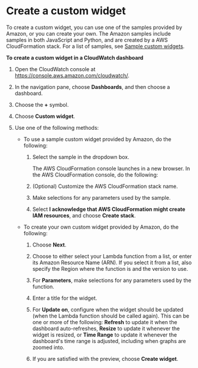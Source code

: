 # Create a custom widget<a name="add_custom_widget_dashboard_create"></a>

To create a custom widget, you can use one of the samples provided by Amazon, or you can create your own\. The Amazon samples include samples in both JavaScript and Python, and are created by a AWS CloudFormation stack\. For a list of samples, see [Sample custom widgets](add_custom_widget_samples.md)\.

**To create a custom widget in a CloudWatch dashboard**

1. Open the CloudWatch console at [https://console\.aws\.amazon\.com/cloudwatch/](https://console.aws.amazon.com/cloudwatch/)\.

1. In the navigation pane, choose **Dashboards**, and then choose a dashboard\.

1. Choose the **\+** symbol\.

1. Choose **Custom widget**\.

1. Use one of the following methods:
   + To use a sample custom widget provided by Amazon, do the following:

     1. Select the sample in the dropdown box\.

        The AWS CloudFormation console launches in a new browser\. In the AWS CloudFormation console, do the following:

     1. \(Optional\) Customize the AWS CloudFormation stack name\.

     1. Make selections for any parameters used by the sample\.

     1. Select **I acknowledge that AWS CloudFormation might create IAM resources**, and choose **Create stack**\.
   + To create your own custom widget provided by Amazon, do the following:

     1. Choose **Next**\.

     1. Choose to either select your Lambda function from a list, or enter its Amazon Resource Name \(ARN\)\. If you select it from a list, also specify the Region where the function is and the version to use\.

     1. For **Parameters**, make selections for any parameters used by the function\.

     1. Enter a title for the widget\.

     1. For **Update on**, configure when the widget should be updated \(when the Lambda function should be called again\)\. This can be one or more of the following: **Refresh** to update it when the dashboard auto\-refreshes, **Resize** to update it whenever the widget is resized, or **Time Range** to update it whenever the dashboard's time range is adjusted, including when graphs are zoomed into\.

     1. If you are satisfied with the preview, choose **Create widget**\.